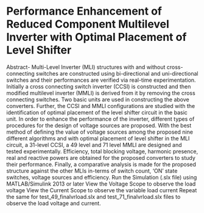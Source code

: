 # Performance Enhancement of Reduced Component Multilevel Inverter with Optimal Placement of Level Shifter
Abstract- Multi-Level Inverter (MLI) structures with and without cross-connecting switches are constructed using bi-directional and uni-directional switches and their performances are verified via real-time experimentation. Initially a cross connecting switch inverter (CCSI) is constructed and then modified multilevel inverter (MMLI) is derived from it by removing the cross connecting switches. Two basic units are used in constructing the above converters. Further, the CCSI and MMLI configurations are studied with the identification of optimal placement of the level shifter circuit in the basic unit. In order to enhance the performance of the inverter, different types of procedures for the design of voltage sources are proposed. With the best method of defining the value of voltage sources among the proposed nine different algorithms and with optimal placement of level shifter in the MLI circuit, a 31-level CCSI, a 49 level and 71 level MMLI are designed and tested experimentally. Efficiency, total blocking voltage, harmonic presence, real and reactive powers are obtained for the proposed converters to study their performance. Finally, a comparative analysis is made for the proposed structure against the other MLIs in-terms of switch count, ‘ON’ state switches, voltage sources and efficiency.
Run the Simulation (.slx file) using MATLAB/Simulink 2013 or later
View the Voltage Scope to observe the load voltage
View the Current Scope to observe the variable load current
Repeat the same for test_49_finalvrload.slx and test_71_finalvrload.slx files to observe the load voltage and current.
